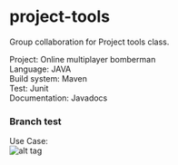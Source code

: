 # project-tools
Group collaboration for Project tools class. 

Project: Online multiplayer bomberman  
Language: JAVA  
Build system: Maven  
Test: Junit  
Documentation: Javadocs  

### Branch test

Use Case:  
![alt tag](http://puu.sh/njY39/6db115d1c3.png)
